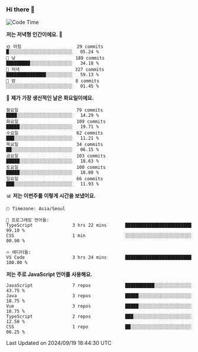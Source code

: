 ### Hi there 👋

<!--
**hi-aa/hi-aa** is a ✨ _special_ ✨ repository because its `README.md` (this file) appears on your GitHub profile.

Here are some ideas to get you started:

- 🔭 I’m currently working on ...
- 🌱 I’m currently learning ...
- 👯 I’m looking to collaborate on ...
- 🤔 I’m looking for help with ...
- 💬 Ask me about ...
- 📫 How to reach me: ...
- 😄 Pronouns: ...
- ⚡ Fun fact: ...
-->

<!--START_SECTION:waka-->
![Code Time](http://img.shields.io/badge/Code%20Time-87%20hrs%209%20mins-blue)

**저는 저녁형 인간이에요. 🦉** 

```text
🌞 아침                     29 commits          █░░░░░░░░░░░░░░░░░░░░░░░░   05.24 % 
🌆 낮　                     189 commits         █████████░░░░░░░░░░░░░░░░   34.18 % 
🌃 저녁                     327 commits         ███████████████░░░░░░░░░░   59.13 % 
🌙 밤　                     8 commits           ░░░░░░░░░░░░░░░░░░░░░░░░░   01.45 % 
```
📅 **제가 가장 생산적인 날은 화요일이에요.** 

```text
월요일                      79 commits          ████░░░░░░░░░░░░░░░░░░░░░   14.29 % 
화요일                      109 commits         █████░░░░░░░░░░░░░░░░░░░░   19.71 % 
수요일                      62 commits          ███░░░░░░░░░░░░░░░░░░░░░░   11.21 % 
목요일                      34 commits          ██░░░░░░░░░░░░░░░░░░░░░░░   06.15 % 
금요일                      103 commits         █████░░░░░░░░░░░░░░░░░░░░   18.63 % 
토요일                      100 commits         █████░░░░░░░░░░░░░░░░░░░░   18.08 % 
일요일                      66 commits          ███░░░░░░░░░░░░░░░░░░░░░░   11.93 % 
```


📊 **저는 이번주를 이렇게 시간을 보냈어요.** 

```text
🕑︎ Timezone: Asia/Seoul

💬 프로그래밍 언어들: 
TypeScript               3 hrs 22 mins       █████████████████████████   99.10 % 
CSS                      1 min               ░░░░░░░░░░░░░░░░░░░░░░░░░   00.90 % 

🔥 에디터들: 
VS Code                  3 hrs 24 mins       █████████████████████████   100.00 % 
```

**저는 주로 JavaScript 언어를 사용해요.** 

```text
JavaScript               7 repos             ███████████░░░░░░░░░░░░░░   43.75 % 
Java                     3 repos             █████░░░░░░░░░░░░░░░░░░░░   18.75 % 
Vue                      3 repos             █████░░░░░░░░░░░░░░░░░░░░   18.75 % 
TypeScript               2 repos             ███░░░░░░░░░░░░░░░░░░░░░░   12.50 % 
CSS                      1 repo              ██░░░░░░░░░░░░░░░░░░░░░░░   06.25 % 
```




 Last Updated on 2024/09/19 18:44:30 UTC
<!--END_SECTION:waka-->
